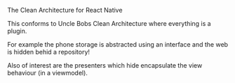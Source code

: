 The Clean Architecture for React Native

This conforms to Uncle Bobs Clean Architecture where everything is a plugin. 

For example the phone storage is abstracted using an interface and the web is hidden behid a repository! 

Also of interest are the presenters which hide encapsulate the view behaviour (in a viewmodel).
